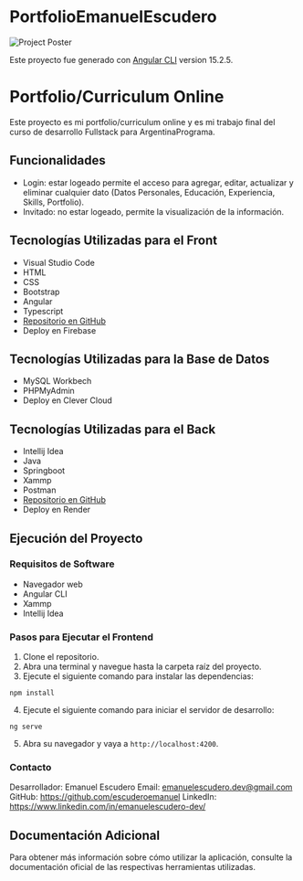 # PortfolioEmanuelEscudero

![Project Poster](https://i.ibb.co/MhKbnn6/portfolio-AP.jpg)

Este proyecto fue generado con [Angular CLI](https://github.com/angular/angular-cli) version 15.2.5.

# Portfolio/Curriculum Online

Este proyecto es mi portfolio/curriculum online y es mi trabajo final del curso de desarrollo Fullstack para ArgentinaPrograma.

## Funcionalidades

- Login: estar logeado permite el acceso para agregar, editar, actualizar y eliminar cualquier dato (Datos Personales, Educación, Experiencia, Skills, Portfolio).
- Invitado: no estar logeado, permite la visualización de la información.

## Tecnologías Utilizadas para el Front

- Visual Studio Code
- HTML
- CSS
- Bootstrap
- Angular
- Typescript
- [Repositorio en GitHub](https://github.com/escuderoemanuel/ArgentinaProgramaFrontend)
- Deploy en Firebase

## Tecnologías Utilizadas para la Base de Datos

- MySQL Workbech
- PHPMyAdmin
- Deploy en Clever Cloud

## Tecnologías Utilizadas para el Back

- Intellij Idea
- Java
- Springboot
- Xammp
- Postman
- [Repositorio en GitHub](https://github.com/escuderoemanuel/ArgentinaProgramaBackend/tree/main)
- Deploy en Render

## Ejecución del Proyecto

### Requisitos de Software

- Navegador web
- Angular CLI
- Xammp
- Intellij Idea

### Pasos para Ejecutar el Frontend

1. Clone el repositorio.
2. Abra una terminal y navegue hasta la carpeta raíz del proyecto.
3. Ejecute el siguiente comando para instalar las dependencias:

```
npm install
```

4. Ejecute el siguiente comando para iniciar el servidor de desarrollo:

```
ng serve
```

5. Abra su navegador y vaya a `http://localhost:4200`.

### Contacto

Desarrollador: Emanuel Escudero
Email: emanuelescudero.dev@gmail.com
GitHub: https://github.com/escuderoemanuel
LinkedIn: https://www.linkedin.com/in/emanuelescudero-dev/

## Documentación Adicional

Para obtener más información sobre cómo utilizar la aplicación, consulte la documentación oficial de las respectivas herramientas utilizadas.
